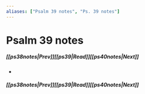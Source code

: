 ```yaml
---
aliases: ["Psalm 39 notes", "Ps. 39 notes"]
---
```

# Psalm 39 notes
##### <span class=arrow-left></span>[[ps38notes|Prev]]<span class=navigation-separator></span>[[ps39|Read]]<span class=navigation-separator></span>[[ps40notes|Next]]<span class=arrow-right></span>
- 
##### <span class=arrow-left></span>[[ps38notes|Prev]]<span class=navigation-separator></span>[[ps39|Read]]<span class=navigation-separator></span>[[ps40notes|Next]]<span class=arrow-right></span>